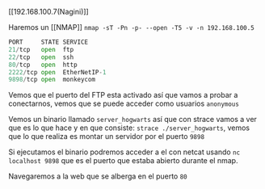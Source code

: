[[192.168.100.7(Nagini)]]

Haremos un [[NMAP]]
`nmap -sT -Pn -p- --open -T5 -v -n 192.168.100.5`

```python
PORT     STATE SERVICE
21/tcp   open  ftp
22/tcp   open  ssh
80/tcp   open  http
2222/tcp open  EtherNetIP-1
9898/tcp open  monkeycom
```

Vemos que el puerto del FTP esta activado así que vamos a probar a conectarnos, vemos que se puede acceder como usuarios `anonymous`

Vemos un binario llamado `server_hogwarts` así que con strace vamos a ver que es lo que hace y en que consiste: `strace ./server_hogwarts`, vemos que lo que realiza es montar un servidor por el puerto `9898`

Si ejecutamos el binario podremos acceder a el con netcat usando `nc localhost 9898` que es el puerto que estaba abierto durante el nmap.
 

Navegaremos a la web que se alberga en el puerto `80`
